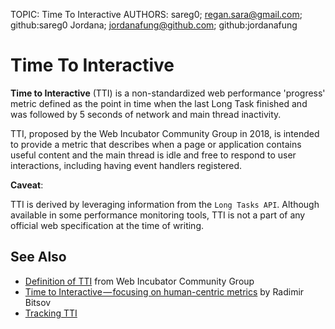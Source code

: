 TOPIC: Time To Interactive
AUTHORS: sareg0; regan.sara@gmail.com; github:sareg0
         Jordana; jordanafung@github.com; github:jordanafung

# Time To Interactive

**Time to Interactive** (TTI) is a non-standardized web performance 'progress' metric defined as the
point in time when the last Long Task finished and was followed by 5
seconds of network and main thread inactivity.

TTI, proposed by the Web Incubator Community Group in 2018, is intended to provide a metric that
describes when a page or application contains useful content and the main thread is idle and
free to respond to user interactions, including having event handlers registered.

**Caveat**:

TTI is derived by leveraging information from the `Long Tasks API`. Although available in some
performance monitoring tools, TTI is not a part of any official web specification at the time of writing.

## See Also

- [Definition of TTI](https://github.com/WICG/time-to-interactive) from Web Incubator Community Group
- [Time to Interactive — focusing on human-centric metrics](https://building.calibreapp.com/time-to-interactive-focusing-on-the-human-centric-metrics-22eb7e64dd23)
by Radimir Bitsov
- [Tracking TTI](https://developers.google.com/web/fundamentals/performance/user-centric-performance-metrics#tracking_tti)
